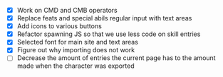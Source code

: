 - [x] Work on CMD and CMB operators 
- [x] Replace feats and special abils regular input with text areas
- [x] Add icons to various buttons
- [x] Refactor spawning JS so that we use less code on skill entries
- [x] Selected font for main site and text areas
- [x] Figure out why importing does not work
- [ ] Decrease the amount of entries the current page has to the amount made when the character was exported